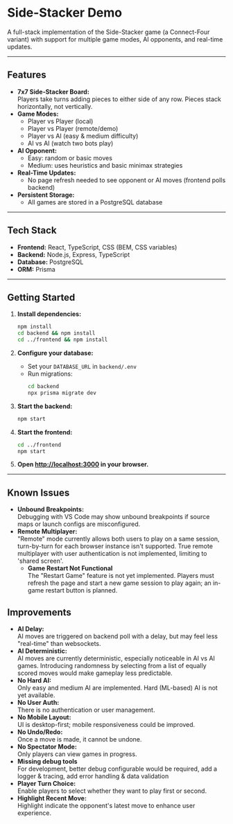 # Side-Stacker Demo

A full-stack implementation of the Side-Stacker game (a Connect-Four variant) with support for multiple game modes, AI opponents, and real-time updates.

---

## Features

- **7x7 Side-Stacker Board:**  
  Players take turns adding pieces to either side of any row. Pieces stack horizontally, not vertically.
- **Game Modes:**  
  - Player vs Player (local)
  - Player vs Player (remote/demo)
  - Player vs AI (easy & medium difficulty)
  - AI vs AI (watch two bots play)
- **AI Opponent:**  
  - Easy: random or basic moves
  - Medium: uses heuristics and basic minimax strategies
- **Real-Time Updates:**  
  - No page refresh needed to see opponent or AI moves (frontend polls backend)
- **Persistent Storage:**  
  - All games are stored in a PostgreSQL database

---

## Tech Stack

- **Frontend:** React, TypeScript, CSS (BEM, CSS variables)
- **Backend:** Node.js, Express, TypeScript
- **Database:** PostgreSQL
- **ORM:** Prisma

---

## Getting Started

1. **Install dependencies:**
   ```sh
   npm install
   cd backend && npm install
   cd ../frontend && npm install
   ```

2. **Configure your database:**
   - Set your `DATABASE_URL` in `backend/.env`
   - Run migrations:
     ```sh
     cd backend
     npx prisma migrate dev
     ```

3. **Start the backend:**
   ```sh
   npm start
   ```

4. **Start the frontend:**
   ```sh
   cd ../frontend
   npm start
   ```

5. **Open [http://localhost:3000](http://localhost:3000) in your browser.**

---

## Known Issues

- **Unbound Breakpoints:**  
  Debugging with VS Code may show unbound breakpoints if source maps or launch configs are misconfigured.
- **Remote Multiplayer:**  
  "Remote" mode currently allows both users to play on a same session, turn-by-turn for each browser instance isn't supported. True remote multiplayer with user authentication is not implemented, limiting to 'shared screen'.
  - **Game Restart Not Functional**  
  The "Restart Game" feature is not yet implemented. Players must refresh the page and start a new game session to play again; an in-game restart button is planned.


## Improvements

- **AI Delay:**  
  AI moves are triggered on backend poll with a delay, but may feel less "real-time" than websockets.
- **AI Deterministic:**  
  AI moves are currently deterministic, especially noticeable in AI vs AI games. Introducing randomness by selecting from a list of equally scored moves would make gameplay less predictable.
- **No Hard AI:**  
  Only easy and medium AI are implemented. Hard (ML-based) AI is not yet available.
- **No User Auth:**  
  There is no authentication or user management.
- **No Mobile Layout:**  
  UI is desktop-first; mobile responsiveness could be improved.
- **No Undo/Redo:**  
  Once a move is made, it cannot be undone.
- **No Spectator Mode:**  
  Only players can view games in progress.
- **Missing debug tools**  
  For development, better debug configurable would be required, add a logger & tracing, add error handling & data validation
- **Player Turn Choice:**  
  Enable players to select whether they want to play first or second.
- **Highlight Recent Move:**  
  Highlight indicate the opponent's latest move to enhance user experience.


